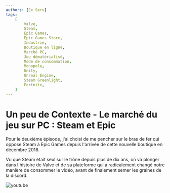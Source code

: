 ```yaml
---
authors: [Ex Serv]
tags:
    [
        Valve,
        Steam,
        Epic Games,
        Epic Games Store,
        Industrie,
        Boutique en ligne,
        Marché PC,
        Jeu dématérialisé,
        Mode de consommation,
        Monopole,
        Unity,
        Unreal Engine,
        Steam Greenlight,
        Fortnite,
    ]
---
```


# Un peu de Contexte - Le marché du jeu sur PC : Steam et Epic

Pour le deuxième épisode, j'ai choisi de me pencher sur le bras de fer qui oppose Steam à Epic Games depuis l'arrivée de cette nouvelle boutique en décembre 2018. 

Vu que Steam était seul sur le trône depuis plus de dix ans, on va plonger dans l'histoire de Valve et de sa plateforme qui a radicalement changé notre manière de consommer le vidéo, avant de finalement semer les graines de la discord.

![youtube](https://www.youtube.com/watch?v=7Ja6DXl5hLc)
